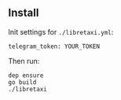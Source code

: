 ## Install

Init settings for `./libretaxi.yml`:

```
telegram_token: YOUR_TOKEN
```

Then run:

```
dep ensure
go build
./libretaxi
```

